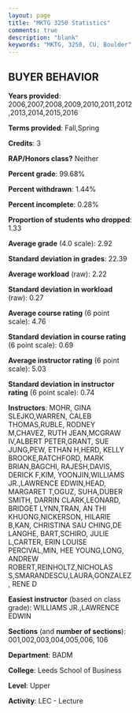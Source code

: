 ```yaml
---
layout: page
title: "MKTG 3250 Statistics"
comments: true
description: "blank"
keywords: "MKTG, 3250, CU, Boulder"
--- 
```

<head>
<script src="https://ajax.googleapis.com/ajax/libs/jquery/2.1.3/jquery.min.js"></script>
<script src="https://dl.dropboxusercontent.com/s/pc42nxpaw1ea4o9/highcharts.js?dl=0"></script>
<!-- <script src="../assets/js/highcharts.js"></script> -->
<style type="text/css">@font-face {
	font-family: "Bebas Neue";
	src: url(https://www.filehosting.org/file/details/544349/BebasNeue%20Regular.otf) format("opentype");
	}
	h1.Bebas { 
		font-family: "Bebas Neue", Verdana, Tahoma;
	}
</style>
</head>
<body>
	<div id="container" style="float: right; width: 45%; height: 88%; margin-left: 2.5%; margin-right: 2.5%;"></div>
	<script language="JavaScript">
		$(document).ready(function() {
		var chart = {type: 'column'};
		var title = {text: 'Grade Distribution'};
		var xAxis = {categories: ['A','B','C','D','F'],crosshair: true};
		var yAxis = {min: 0,title: {text: 'Percentage'}};
		var tooltip = {headerFormat: '<center><b><span style="font-size:20px">{point.key}</span></b></center>',
		               pointFormat: '<td style="padding:0"><b>{point.y:.1f}%</b></td>',
		               footerFormat: '</table>',shared: true,useHTML: true};
		var plotOptions = {column: {pointPadding: 0.0,borderWidth: 0}};  
		var credits = {enabled: false};var series= [{name: 'Percent',data: [21.07,55.75,19.47,2.85,0.86,]}];
		var json = {};
		json.chart = chart;
		json.title = title;
		json.tooltip = tooltip;
		json.xAxis = xAxis;
		json.yAxis = yAxis;  
		json.series = series;
		json.plotOptions = plotOptions;  
		json.credits = credits;
		$('#container').highcharts(json);
	});
	</script>
</body>
			   
## BUYER BEHAVIOR

**Years provided**: 2006,2007,2008,2009,2010,2011,2012,2013,2014,2015,2016

**Terms provided**: Fall,Spring

**Credits**: 3

**RAP/Honors class?** Neither

**Percent grade**: 99.68%

**Percent withdrawn**: 1.44%

**Percent incomplete**: 0.28%

**Proportion of students who dropped**: 1.33

**Average grade** (4.0 scale): 2.92

**Standard deviation in grades**: 22.39

**Average workload** (raw): 2.22

**Standard deviation in workload** (raw): 0.27

**Average course rating** (6 point scale): 4.76

**Standard deviation in course rating** (6 point scale): 0.69

**Average instructor rating** (6 point scale): 5.03

**Standard deviation in instructor rating** (6 point scale): 0.74

**Instructors**: MOHR, GINA SLEJKO,WARREN, CALEB THOMAS,RUBLE, RODNEY M,CHAVEZ, RUTH JEAN,MCGRAW IV,ALBERT PETER,GRANT, SUE JUNG,PEW, ETHAN H,HERD, KELLY BROOKE,RATCHFORD, MARK BRIAN,BAGCHI, RAJESH,DAVIS, DERICK F,KIM, YOONJIN,WILLIAMS JR.,LAWRENCE EDWIN,HEAD, MARGARET T,OGUZ, SUHA,DUBER SMITH, DARRIN CLARK,LEONARD, BRIDGET LYNN,TRAN, AN THI KHUONG,NICKERSON, HILARIE B,KAN, CHRISTINA SAU CHING,DE LANGHE, BART,SCHIRO, JULIE L,CARTER, ERIN LOUISE PERCIVAL,MIN, HEE YOUNG,LONG, ANDREW ROBERT,REINHOLTZ,NICHOLAS S,SMARANDESCU,LAURA,GONZALEZ, RENE D

**Easiest instructor** (based on class grade): WILLIAMS JR.,LAWRENCE EDWIN

**Sections** (and **number of sections**): 001,002,003,004,005,006, 106

**Department**: BADM

**College**: Leeds School of Business

**Level**: Upper

**Activity**: LEC - Lecture